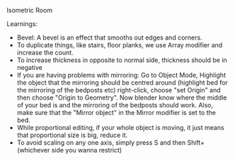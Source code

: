 Isometric Room

Learnings:
- Bevel: A bevel is an effect that smooths out edges and corners.
- To duplicate things, like stairs, floor planks, we use Array modifier and increase the count. 
- To increase thickness in opposite to normal side, thickness should be in negative
- If you are having problems with mirroring: Go to Object Mode, Highlight the object that the mirroring should be centred around (highlight bed for the mirroring of the bedposts etc) right-click, choose "set Origin" and then choose "Origin to Geometry". Now blender know where the middle of your bed is and the mirroring of the bedposts should work. Also, make sure that the "Mirror object" in the Mirror modifier is set to the bed.
- While proportional editing, if your whole object is moving, it just means that proportional size is big, reduce it.
- To avoid scaling on any one axis, simply press S and then Shift+(whichever side you wanna restrict)